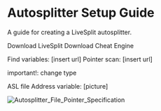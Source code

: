 # Autosplitter Setup Guide
A guide for creating a LiveSplit autosplitter.

Download LiveSplit
Download Cheat Engine

Find variables: [insert url]
Pointer scan: [insert url]

important!: change type

ASL file
Address variable: [picture]

![Autosplitter_File_Pointer_Specification](https://user-images.githubusercontent.com/104397629/223018810-32d32c06-0a50-47c6-8a14-b254fa33e94c.PNG)

